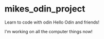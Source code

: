 # mikes_odin_project
Learn to code with odin
Hello Odin and friends!

I'm working on all the computer things now!